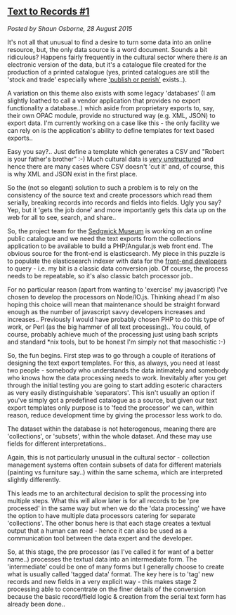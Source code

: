 ## [Text to Records #1](/blog/2015-08-28/)
*Posted by Shaun Osborne, 28 August 2015*

It's not all that unusual to find a desire to turn some data into an online resource, but, the only data source is a word document. Sounds a bit ridiculous? Happens fairly frequently in the cultural sector where there *is* an electronic version of the data, but it's a catalogue file created for the production of a printed catalogue (yes, printed catalogues are still the 'stock and trade' especially where ['publish or perish'](https://en.wikipedia.org/wiki/Publish_or_perish) exists..).

A variation on this theme also exists with some legacy 'databases' (I am slightly loathed to call a vendor application that provides no export functionality a database..) which aside from proprietary exports to, say, their own OPAC module, provide no structured way (e.g. XML, JSON) to export data.  I'm currently working on a case like this - the only facility we can rely on is the application's ability to define templates for text based exports..

Easy you say?.. Just define a template which generates a CSV and "Robert is your father's brother" :-)
Much cultural data is [very unstructured](/blog/2015-07-23/) and hence there are many cases where CSV doesn't 'cut it' and, of course, this is why XML and JSON exist in the first place.

So the (not so elegant) solution to such a problem is to rely on the consistency of the source text and create processors which read them serially, breaking records into records and fields into fields. Ugly you say? Yep, but it 'gets the job done' and more importantly gets this data up on the web for all to see, search, and share..

So, the project team for the [Sedgwick Museum](http://www.sedgwickmuseum.org/) is working on an online public catalogue and we need the text exports from the collections application to be available to build a PHP/Angular.js web front end. The obvious source for the front-end is elasticsearch. My piece in this puzzle is to populate the elasticsearch indexer with data for the [front-end developers](http://www.gooii.com/) to query - i.e. my bit is a classic data conversion job. Of course, the process needs to be repeatable, so it's also classic batch processor job..

For no particular reason (apart from wanting to 'exercise' my javascript) I've chosen to develop the processors on Node/IO.js. Thinking ahead I'm also hoping this choice will mean that maintenance should be straight forward enough as the number of javascript savvy developers increases and increases..
Previously I would have probably chosen PHP to do this type of work, or Perl (as the big hammer of all text processing)..
You could, of course, probably achieve much of the processing just using bash scripts and standard \*nix tools, but to be honest I'm simply not that masochistic :-)

So, the fun begins.  First step was to go through a couple of iterations of designing the text export templates. For this, as always, you need at least two people - somebody who understands the data intimately and somebody who knows how the data processing needs to work. Inevitably after you get through the initial testing you are going to start adding esoteric characters as very easily distinguishable 'separators'. This isn't usually an option if you've simply got a predefined catalogue as a source, but given our text export templates only purpose is to 'feed the processor' we can, within reason, reduce development time by giving the processor less work to do.

The dataset within the database is not heterogenous, meaning there are 'collections', or 'subsets', within the whole dataset. And these may use fields for different interpretations..

Again, this is not particularly unusual in the cultural sector - collection management systems often contain subsets of data for different materials (painting vs furniture say..) within the same schema, which are interpreted slightly differently.  

This leads me to an architectural decision to split the processing into multiple steps. What this will allow later is for all records to be 'pre processed' in the same way but when we do the 'data processing' we have the option to have multiple data processors catering for separate 'collections'. The other bonus here is that each stage creates a textual output that a human can read - hence it can also be used as a communication tool between the data expert and the developer.

So, at this stage, the pre processor (as I've called it for want of a better name..) processes the textual data into an intermediate form. The 'intermediate' could be one of many forms but I generally choose to create what is usually called 'tagged data' format. The key here is to 'tag' new records and new fields in a very explicit way - this makes stage 2 processing able to concentrate on the finer details of the conversion because the basic record/field logic & creation from the serial text form has already been done..
